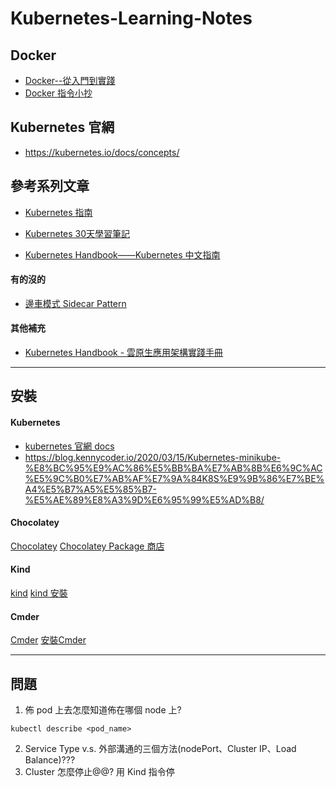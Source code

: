 # Kubernetes-Learning-Notes

## Docker
* [Docker--從入門到實踐](https://www.aurotek.com.tw/uploads/files/hello.pdf)
* [Docker 指令小抄](https://mileslin.github.io/2019/04/Docker-%E6%8C%87%E4%BB%A4%E5%B0%8F%E6%8A%84/)

## Kubernetes 官網
* https://kubernetes.io/docs/concepts/

## 參考系列文章
* [Kubernetes 指南](https://feisky.gitbooks.io/kubernetes/content/introduction/)
* [Kubernetes 30天學習筆記](https://ithelp.ithome.com.tw/users/20103753/ironman/1590)

* [Kubernetes Handbook——Kubernetes 中文指南](https://jimmysong.io/kubernetes-handbook/)

#### 有的沒的
* [邊車模式 Sidecar Pattern](https://tachingchen.com/tw/blog/desigining-distributed-systems-the-sidecar-pattern-concept/)

#### 其他補充
* [Kubernetes Handbook - 雲原生應用架構實踐手冊](https://jimmysong.io/kubernetes-handbook/)


---

## 安裝
#### Kubernetes
* [kubernetes 官網 docs](https://kubernetes.io/docs/tasks/tools/)
* https://blog.kennycoder.io/2020/03/15/Kubernetes-minikube-%E8%BC%95%E9%AC%86%E5%BB%BA%E7%AB%8B%E6%9C%AC%E5%9C%B0%E7%AB%AF%E7%9A%84K8S%E9%9B%86%E7%BE%A4%E5%B7%A5%E5%85%B7-%E5%AE%89%E8%A3%9D%E6%95%99%E5%AD%B8/

#### Chocolatey
[Chocolatey](https://chocolatey.org/)
[Chocolatey Package 商店](https://community.chocolatey.org/packages)

#### Kind
[kind](https://kind.sigs.k8s.io/docs/user/quick-start/)
[kind 安裝](https://www.gushiciku.cn/pl/pG79/zh-tw)

#### Cmder
[Cmder](https://cmder.net/)
[安裝Cmder](https://ithelp.ithome.com.tw/m/articles/10262144)

---

## 問題
1. 佈 pod 上去怎麼知道佈在哪個 node 上?
```
kubectl describe <pod_name>
```

2. Service Type v.s. 外部溝通的三個方法(nodePort、Cluster IP、Load Balance)???
3. Cluster 怎麼停止@@? 用 Kind 指令停
